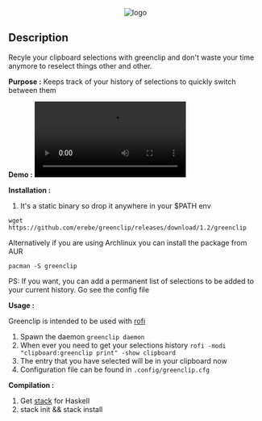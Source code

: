 <p align="center">
  <img src="https://github.com/erebe/greenclip/raw/master/logo.png" alt="logo"/>
</p>

## Description

Recyle your clipboard selections with greenclip and don't waste your time anymore
to reselect things other and other.

**Purpose :**
Keeps track of your history of selections to quickly switch between them

**Demo :** 
<video controls>
  <source src="https://github.com/erebe/greenclip/releases/download/1.1/demo.webm" type="video/webm">
 <a href="https://www.youtube.com/watch?v=Utk-9Gy8H3w">Video Link</a>
</video>

**Installation :**

1. It's a static binary so drop it anywhere in your $PATH env 

```wget https://github.com/erebe/greenclip/releases/download/1.2/greenclip```

Alternatively if you are using Archlinux you can install the package from AUR

``pacman -S greenclip``

PS: If you want, you can add a permanent list of selections to be added to your current history. Go see the config file


**Usage :**

Greenclip is intended to be used with [rofi](https://github.com/DaveDavenport/rofi)

1. Spawn the daemon ``` greenclip daemon ```
2. When ever you need to get your selections history ``` rofi -modi "clipboard:greenclip print" -show clipboard ```
3. The entry that you have selected will be in your clipboard now
4. Configuration file can be found in ```.config/greenclip.cfg```

**Compilation :**

1. Get [stack](https://docs.haskellstack.org/en/stable/README/) for Haskell
2. stack init && stack install

